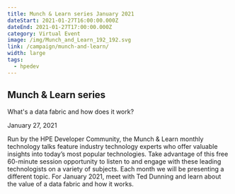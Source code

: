 ```yaml
---
title: Munch & Learn series January 2021
dateStart: 2021-01-27T16:00:00.000Z
dateEnd: 2021-01-27T17:00:00.000Z
category: Virtual Event
image: /img/Munch_and_Learn_192_192.svg
link: /campaign/munch-and-learn/
width: large
tags:
  - hpedev
---
```

## Munch & Learn series
What's a data fabric and how does it work?

January 27, 2021

Run by the HPE Developer Community, the Munch & Learn monthly technology talks feature industry technology experts who offer valuable insights into today’s most popular technologies. Take advantage of this free 60-minute session opportunity to listen to and engage with these leading technologists on a variety of subjects. Each month we will be presenting a different topic. For January 2021, meet with Ted Dunning and learn about the value of a data fabric and how it works.